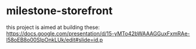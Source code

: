 # milestone-storefront
this project is aimed at building these:
https://docs.google.com/presentation/d/15-yMTo42bWAAAGGuxFxmRAe-l58oEB8o00SIpOnkLUk/edit#slide=id.p
